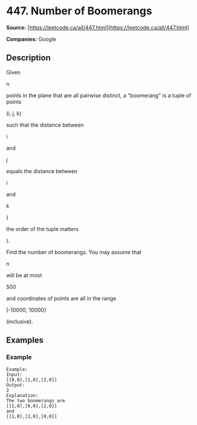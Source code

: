 # 447. Number of Boomerangs

**Source:** [https://leetcode.ca/all/447.html](https://leetcode.ca/all/447.html)

**Companies:** Google

## Description

Given

n

points in the plane that are all pairwise distinct, a "boomerang" is
        a tuple of points

(i, j, k)

such that the distance between

i

and

j

equals the distance between

i

and

k

(

the order
            of the tuple matters

).

Find the number of boomerangs. You may assume that

n

will be at most

500

and
        coordinates of points are all in the range

[-10000, 10000]

(inclusive).

## Examples

### Example

```
Example:
Input:
[[0,0],[1,0],[2,0]]
Output:
2
Explanation:
The two boomerangs are
[[1,0],[0,0],[2,0]]
and
[[1,0],[2,0],[0,0]]
```

